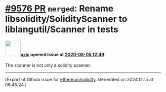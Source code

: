 # [\#9576 PR](https://github.com/ethereum/solidity/pull/9576) `merged`: Rename libsolidity/SolidityScanner to liblangutil/Scanner in tests

#### <img src="https://avatars.githubusercontent.com/u/20340?v=4" width="50">[axic](https://github.com/axic) opened issue at [2020-08-05 12:49](https://github.com/ethereum/solidity/pull/9576):

The scanner is not only a solidity scanner.




-------------------------------------------------------------------------------



[Export of Github issue for [ethereum/solidity](https://github.com/ethereum/solidity). Generated on 2024.12.15 at 06:45:24.]
